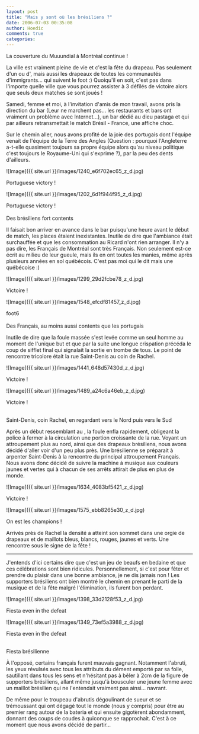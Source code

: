 ```yaml
---
layout: post
title: "Mais y sont où les brésiliens ?"
date: 2006-07-03 00:35:08
author: Hoedic
comments: true
categories: 
---
```



La couverture du Muuundial à Montréal continue !

La ville est vraiment pleine de vie et c'est la fête du drapeau. Pas seulement d'un  ou d', mais aussi les drapeaux de toutes les communautés d'immigrants... qui suivent le foot :) Quoiqu'il en soit, c'est pas dans l'importe quelle ville que vous pourrez assister à 3 défilés de victoire alors que seuls deux matches se sont joués !

Samedi, femme et moi, à l'invitation d'amis de mon travail, avons pris la direction du bar  (Leur  ne marchent pas... les restaurants et bars ont vraiment un problème avec Internet...), un bar dédié au dieu pastaga et qui par ailleurs retransmettait le match Brésil - France, une affiche choc.

Sur le chemin aller, nous avons profité de la joie des portugais dont l'équipe venait de  l'équipe de la Terre des Angles (Question : pourquoi l'Angleterre a-t-elle quasiment toujours sa propre équipe alors qu'au niveau politique c'est toujours le Royaume-Uni qui s'exprime ?), par la peu des dents d'ailleurs.


![Image]({{ site.url }}/images/1240_e6f702ec65_z_d.jpg)
<div class="photoattrib">Portuguese victory !</div>


![Image]({{ site.url }}/images/1202_6d1f944f95_z_d.jpg)
<div class="photoattrib">Portuguese victory !</div>
<br/>
Des brésiliens fort contents


Il faisait bon arriver en avance dans le bar puisqu'une heure avant le début de match, les places étaient inexistantes. Inutile de dire que l'ambiance était surchauffée et que les consommation au Ricard n'ont rien arranger. Il n'y a pas dire, les Français de Montréal sont très Français. Non seulement est-ce écrit au milieu de leur gueule, mais ils en ont toutes les manies, même après plusieurs années en sol québécois. C'est pas moi qui le dit mais une québécoise :)


![Image]({{ site.url }}/images/1299_29d2fcbe78_z_d.jpg)
<div class="photoattrib">Victoire !</div>


![Image]({{ site.url }}/images/1548_efcdf81457_z_d.jpg)
<div class="photoattrib">foot6</div>
<br/>
Des Français, au moins aussi contents que les portugais

Inutile de dire que la foule massée s'est levée comme un seul homme au moment de l'unique but et que par la suite une longue crispation précéda le coup de sifflet final qui signalait la sortie en trombe de tous. Le point de rencontre tricolore était la rue Saint-Denis au coin de Rachel.


![Image]({{ site.url }}/images/1441_648d57430d_z_d.jpg)
<div class="photoattrib">Victoire !</div>


![Image]({{ site.url }}/images/1489_a24c6a46eb_z_d.jpg)
<div class="photoattrib">Victoire !</div>

<br/>Saint-Denis, coin Rachel, en regardant vers le Nord puis vers le Sud


Après un début ressemblant au , la foule enfla rapidement, obligeant la police à fermer à la circulation une portion croissante de la rue. Voyant un attroupement plus au nord, ainsi que des drapeaux brésiliens, nous avons décidé d'aller voir d'un peu plus près. Une  brésilienne se préparait à arpenter Saint-Denis à la rencontre du principal attroupement Français. Nous avons donc décidé de suivre la machine à musique aux couleurs jaunes et vertes qui à chacun de ses arrêts attirait de plus en plus de monde.


![Image]({{ site.url }}/images/1634_4083bf5421_z_d.jpg)
<div class="photoattrib">Victoire !</div>


![Image]({{ site.url }}/images/1575_ebb8265e30_z_d.jpg)
<div class="photoattrib">On est les champions !</div>



Arrivés près de Rachel la densité a atteint son sommet dans une orgie de drapeaux et de maillots bleus, blancs, rouges, jaunes et verts. Une rencontre sous le signe de la fête !

***

J'entends d'ici certains  dire que c'est un jeu de beaufs en bedaine et que ces célébrations sont bien ridicules. Personnellement, si c'est pour fêter et prendre du plaisir dans une bonne ambiance, je ne dis jamais non ! Les supporters brésiliens ont bien montré le chemin en prenant le parti de la musique et de la fête malgré l'élimination, ils furent bon perdant.


![Image]({{ site.url }}/images/1398_33d2128f53_z_d.jpg)
<div class="photoattrib">Fiesta even in the defeat</div>


![Image]({{ site.url }}/images/1349_73ef5a3988_z_d.jpg)
<div class="photoattrib">Fiesta even in the defeat</div>

<br/>Fiesta brésilienne


À l'opposé, certains français furent mauvais gagnant. Notamment l'abruti, les yeux révulsés avec tous les attributs du dément emporté par sa folie, sautillant dans tous les sens et n'hésitant pas à bêler à 2cm de la figure de supporters brésiliens, allant même jusqu'à bousculer une jeune femme avec un maillot brésilien qui ne l'entendait vraiment pas ainsi... navrant.

De même pour le troupeau d'abrutis dégoulinant de sueur et se trémoussant qui ont dégagé tout le monde (nous y compris) pour être au premier rang autour de la bateria et qui ensuite gigotèrent abondamment, donnant des coups de coudes à quiconque se rapprochait. C'est à ce moment que nous avons décidé de partir...